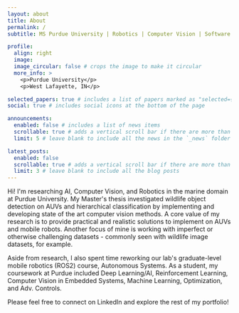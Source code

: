 ```yaml
---
layout: about
title: About
permalink: /
subtitle: MS Purdue University | Robotics | Computer Vision | Software Development

profile:
  align: right
  image:
  image_circular: false # crops the image to make it circular
  more_info: >
    <p>Purdue University</p>
    <p>West Lafayette, IN</p>

selected_papers: true # includes a list of papers marked as "selected={true}"
social: true # includes social icons at the bottom of the page

announcements:
  enabled: false # includes a list of news items
  scrollable: true # adds a vertical scroll bar if there are more than 3 news items
  limit: 5 # leave blank to include all the news in the `_news` folder

latest_posts:
  enabled: false
  scrollable: true # adds a vertical scroll bar if there are more than 3 new posts items
  limit: 3 # leave blank to include all the blog posts
---
```


Hi! I'm researching AI, Computer Vision, and Robotics in the marine domain at Purdue University. My Master's thesis investigated wildlife object detection on AUVs and hierarchical classification by implementing and developing state of the art computer vision methods. A core value of my research is to provide practical and realistic solutions to implement on AUVs and mobile robots. Another focus of mine is working with imperfect or otherwise challenging datasets - commonly seen with wildlife image datasets, for example.

Aside from research, I also spent time reworking our lab's graduate-level mobile robotics (ROS2) course, Autonomous Systems. As a student, my coursework at Purdue included Deep Learning/AI, Reinforcement Learning, Computer Vision in Embedded Systems, Machine Learning, Optimization, and Adv. Controls.

Please feel free to connect on LinkedIn and explore the rest of my portfolio!
